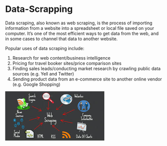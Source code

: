# Data-Scrapping
Data scraping, also known as web scraping, is the process of importing information from a website into a spreadsheet or local file saved on your computer. It’s one of the most efficient ways to get data from the web, and in some cases to channel that data to another website. 

Popular uses of data scraping include:
1. Research for web content/business intelligence
2. Pricing for travel booker sites/price comparison sites
3. Finding sales leads/conducting market research by crawling public data sources (e.g. Yell and Twitter)
4. Sending product data from an e-commerce site to another online vendor (e.g. Google Shopping)

![](webscrapping.jpg)
